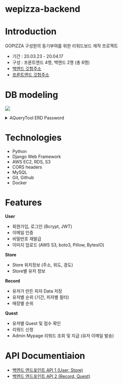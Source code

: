 # wepizza-backend

# Introduction
GOPIZZA 구성원의 동기부여를 위한 리워드보드 제작 프로젝트
- 기간 : 20.03.23 - 20.04.17
- 구성 : 프론트엔드 4명, 백엔드 2명 (총 6명)
- [백엔드 깃헙주소](https://github.com/hong-dev/wepizza-backend)
- [프론트엔드 깃헙주소](깃헙주소를여기에복붙)

# DB modeling
[![](https://images.velog.io/images/k904808/post/7075edfc-b073-4602-9102-816cd533cb08/image.png)](https://aquerytool.com:443/aquerymain/index/?rurl=4f526639-8448-4975-801c-848ca8c62a2c)
<details>
  <summary>AQueryTool ERD Password</summary>
[ 01w7qb ]
</details>

# Technologies
- Python
- Django Web Framework
- AWS EC2, RDS, S3
- CORS headers
- MySQL
- Git, Github
- Docker
&nbsp;
&nbsp;

# Features
**User**
- 회원가입, 로그인 (Bcrypt, JWT)
- 이메일 인증
- 비밀번호 재발급
- 이미지 업로드 (AWS S3, boto3, Pillow, BytesIO)
&nbsp;

**Store**
- Store 위치정보 (주소, 위도, 경도)
- Store별 유저 정보
&nbsp;

**Record**
- 유저가 만든 피자 Data 저장
- 유저별 순위 (기간, 피자별 필터)
- 매장별 순위 
&nbsp;

**Quest**
- 유저별 Quest 및 점수 확인
- 리워드 신청
- Admin Mypage 리워드 조회 및 지급 (유저 이메일 발송)
&nbsp;

# API Documentiaion
- [백엔드 엔드포인트 API 1 (User, Store)](https://documenter.getpostman.com/view/10398655/SzezbB9y?version=latest)
- [백엔드 엔드포인트 API 2 (Record, Quest)](https://documenter.getpostman.com/view/10398655/Szf6Wnsu?version=latest)
&nbsp;
&nbsp;
